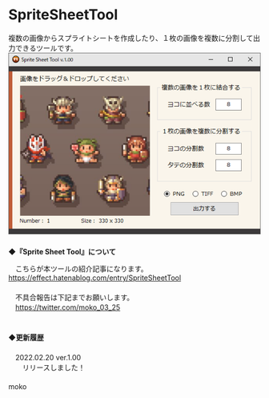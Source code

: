 # SpriteSheetTool
複数の画像からスプライトシートを作成したり、１枚の画像を複数に分割して出力できるツールです。
![image](image/20220220003702.png)
　  
　  
**◆『Sprite Sheet Tool』について**  

　こちらが本ツールの紹介記事になります。  
  https://effect.hatenablog.com/entry/SpriteSheetTool  
　  
　不具合報告は下記までお願いします。  
　https://twitter.com/moko_03_25  
　  
　  
**◆更新履歴**  
　  
　2022.02.20 ver.1.00  
　　リリースしました！  
　  
moko